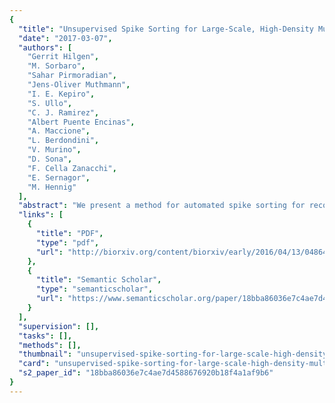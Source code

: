 ```yaml
---
{
  "title": "Unsupervised Spike Sorting for Large-Scale, High-Density Multielectrode Arrays.",
  "date": "2017-03-07",
  "authors": [
    "Gerrit Hilgen",
    "M. Sorbaro",
    "Sahar Pirmoradian",
    "Jens-Oliver Muthmann",
    "I. E. Kepiro",
    "S. Ullo",
    "C. J. Ramirez",
    "Albert Puente Encinas",
    "A. Maccione",
    "L. Berdondini",
    "V. Murino",
    "D. Sona",
    "F. Cella Zanacchi",
    "E. Sernagor",
    "M. Hennig"
  ],
  "abstract": "We present a method for automated spike sorting for recordings with high-density, large-scale multielectrode arrays. Exploiting the dense sampling of single neurons by multiple electrodes, an efficient, low-dimensional representation of detected spikes consisting of estimated spatial spike locations and dominant spike shape features is exploited for fast and reliable clustering into single units. Millions of events can be sorted in minutes, and the method is parallelized and scales better than quadratically with the number of detected spikes. Performance is demonstrated using recordings with a 4,096-channel array and validated using anatomical imaging, optogenetic stimulation, and model-based quality control. A comparison with semi-automated, shape-based spike sorting exposes significant limitations of conventional methods. Our approach demonstrates that it is feasible to reliably isolate the activity of up to thousands of neurons and that dense, multi-channel probes substantially aid reliable spike sorting.",
  "links": [
    {
      "title": "PDF",
      "type": "pdf",
      "url": "http://biorxiv.org/content/biorxiv/early/2016/04/13/048645.full.pdf"
    },
    {
      "title": "Semantic Scholar",
      "type": "semanticscholar",
      "url": "https://www.semanticscholar.org/paper/18bba86036e7c4ae7d4588676920b18f4a1af9b6"
    }
  ],
  "supervision": [],
  "tasks": [],
  "methods": [],
  "thumbnail": "unsupervised-spike-sorting-for-large-scale-high-density-multielectrode-arrays-thumb.jpg",
  "card": "unsupervised-spike-sorting-for-large-scale-high-density-multielectrode-arrays-card.jpg",
  "s2_paper_id": "18bba86036e7c4ae7d4588676920b18f4a1af9b6"
}
---
```


